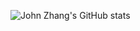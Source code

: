 ![John Zhang's GitHub stats](https://github-readme-stats-johnzhang508.vercel.app/api?username=JohnZhang508&show_icons=true&include_all_commits=true&count_private=true)

<!--
**JohnZhang508/JohnZhang508** is a ✨ _special_ ✨ repository because its `README.md` (this file) appears on your GitHub profile.
### Hi there 👋

Here are some ideas to get you started:

- 🔭 I’m currently working on ...
- 🌱 I’m currently learning ...
- 👯 I’m looking to collaborate on ...
- 🤔 I’m looking for help with ...
- 💬 Ask me about ...
- 📫 How to reach me: ...
- 😄 Pronouns: ...
- ⚡ Fun fact: ...
-->
